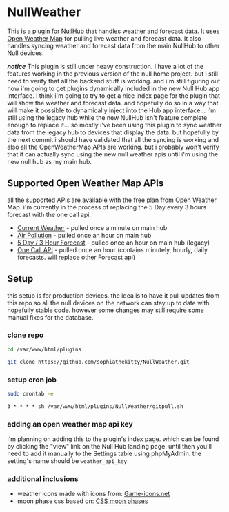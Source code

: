 # NullWeather

This is a plugin for [NullHub](https://github.com/sophiathekitty/NullHub) that handles weather and forecast data. It uses [Open Weather Map](https://openweathermap.org/) for pulling live weather and forecast data. It also handles syncing weather and forecast data from the main NullHub to other Null devices.

***notice*** This plugin is still under heavy construction. I have a lot of the features working in the previous version of the null home project. but i still need to verify that all the backend stuff is working. and i'm still figuring out how i'm going to get plugins dynamically included in the new Null Hub app interface. i think i'm going to try to get a nice index page for the plugin that will show the weather and forecast data. and hopefully do so in a way that will make it possible to dynamically inject into the Hub app interface... i'm still using the legacy hub while the new NullHub isn't feature complete enough to replace it... so mostly i've been using this plugin to sync weather data from the legacy hub to devices that display the data. but hopefully by the next commit i should have validated that all the syncing is working and also all the OpenWeatherMap APIs are working. but i probably won't verify that it can actually sync using the new null weather apis until i'm using the new null hub as my main hub.

## Supported Open Weather Map APIs

all the supported APIs are available with the free plan from Open Weather Map. i'm currently in the process of replacing the 5 Day every 3 hours forecast with the one call api.

* [Current Weather](https://openweathermap.org/current) - pulled once a minute on main hub
* [Air Pollution](https://openweathermap.org/api/air-pollution) - pulled once an hour on main hub
* [5 Day / 3 Hour Forecast](https://openweathermap.org/forecast5) - pulled once an hour on main hub (legacy)
* [One Call API](https://openweathermap.org/api/one-call-api) - pulled once an hour (contains minutely, hourly, daily forecasts. will replace other Forecast api)

## Setup

this setup is for production devices. the idea is to have it pull updates from this repo so all the null devices on the network can stay up to date with hopefully stable code. however some changes may still require some manual fixes for the database.

### clone repo

```bash
cd /var/www/html/plugins
```

```bash
git clone https://github.com/sophiathekitty/NullWeather.git
```

### setup cron job

```bash
sudo crontab -e
```

```Apache config
3 * * * * sh /var/www/html/plugins/NullWeather/gitpull.sh
```

### adding an open weather map api key

i'm planning on adding this to the plugin's index page. which can be found by clicking the "view" link on the Null Hub landing page. until then you'll need to add it manually to the Settings table using phpMyAdmin. the setting's name should be ```weather_api_key```

### additional inclusions

* weather icons made with icons from: [Game-icons.net](https://game-icons.net/)
* moon phase css based on: [CSS moon phases](https://codepen.io/shamir/pen/YGbbNX)
